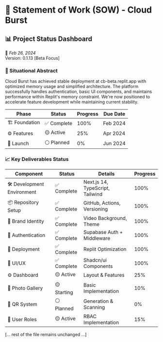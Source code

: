 # 📜 **Statement of Work (SOW) - Cloud Burst**  

## 📊 Project Status Dashboard
📅 *Feb 26, 2024*  
Version: 0.1.13 [Beta Focus]

### 📌 Situational Abstract
Cloud Burst has achieved stable deployment at cb-beta.replit.app with optimized memory usage and simplified architecture. The platform successfully handles authentication, basic UI components, and maintains performance within Replit's memory constraint. We're now positioned to accelerate feature development while maintaining current stability.

| Phase | Status | Progress | Due Date |
|-------|--------|----------|-----------|
| 🏗️ Foundation | ✅ Complete | 100% | Feb 2024 |
| ⚙️ Features | 🟡 Active | 25% | Apr 2024 |
| 🚀 Launch | ⚪ Planned | 0% | Jun 2024 |

### 📈 Key Deliverables Status

| Component | Status | Details | Progress |
|-----------|--------|----------|-----------|
| 🛠️ Development Environment | ✅ Complete | Next.js 14, TypeScript, Tailwind | 100% |
| 📦 Repository Setup | ✅ Complete | GitHub, Actions, Versioning | 100% |
| 🎨 Brand Identity | ✅ Complete | Video Background, Theme | 100% |
| 🔐 Authentication | ✅ Complete | Supabase Auth + Middleware | 100% |
| 🚀 Deployment | ✅ Complete | Replit Optimization | 100% |
| 📱 UI/UX | ✅ Complete | Shadcn/ui Components | 100% |
| ⚙️ Dashboard | 🟡 Active | Layout & Features | 25% |
| 📸 Photo Gallery | 🟡 Starting | Basic Implementation | 10% |
| 🎫 QR System | ⚪ Planned | Generation & Scanning | 0% |
| 👥 User Roles | 🟡 Active | RBAC Implementation | 15% |

[... rest of the file remains unchanged ...]